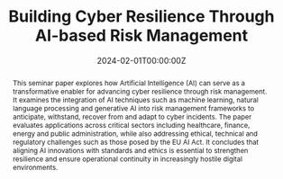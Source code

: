---
title: "Building Cyber Resilience Through AI-based Risk Management"
authors:
- Valentin Pfeil
author_notes:
- "Seminar Paper, Master’s Programme"
date: "2024-02-01T00:00:00Z"

# Schedule page publish date (NOT publication's date).
publishDate: "2024-02-15T00:00:00Z"

# Publication type (CSL standard, e.g., article-journal, paper-conference, report, thesis).
publication_types: ["report"]

# Publication name and optional abbreviated publication name.
publication: "Seminar Cyber Defense, Universität der Bundeswehr München, Fakultät Informatik"
publication_short: "Seminar Cyber Defense, UniBw M"

abstract: >
  This seminar paper explores how Artificial Intelligence (AI) can serve as a transformative enabler
  for advancing cyber resilience through risk management. It examines the integration of AI techniques
  such as machine learning, natural language processing and generative AI into risk management frameworks
  to anticipate, withstand, recover from and adapt to cyber incidents. The paper evaluates applications
  across critical sectors including healthcare, finance, energy and public administration, while also
  addressing ethical, technical and regulatory challenges such as those posed by the EU AI Act.
  It concludes that aligning AI innovations with standards and ethics is essential to strengthen
  resilience and ensure operational continuity in increasingly hostile digital environments.

# Summary (shortened abstract).
summary: >
  Seminar paper on integrating AI into cyber risk management frameworks to enhance organisational resilience,
  presented at the Seminar Cyber Defense, UniBw M (HT 2024).

tags:
- Cyber Resilience
- Risk Management
- Artificial Intelligence
- Cyber Defense
featured: false

# IDs (optional).
# hugoblox:
#   ids:
#     doi: ""
#     isbn: ""
#     issn: ""

links:
  - type: pdf
    url: "/files/UniBwM_HT24_KIRiskMgmt_VP.pdf"
  # - type: project
  #   url: ""

# Featured image (optional).
image:
  caption: ""
  focal_point: ""
  preview_only: false

# Associated Projects (optional).
# projects: []

slides: "/files/20250109_SA_KIRM_Pres_VP.pdf"
---